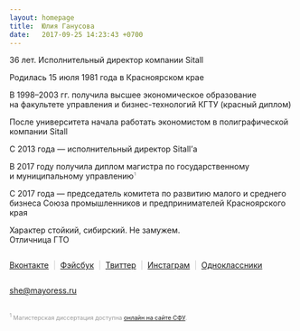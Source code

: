 ```yaml
---
layout: homepage
title:  Юлия Ганусова
date:   2017-09-25 14:23:43 +0700
---
```

36&nbsp;лет. Исполнительный директор компании Sitall

Родилась 15&nbsp;июля 1981 года в&nbsp;Красноярском крае

В&nbsp;1998&ndash;2003&nbsp;гг. получила высшее экономическое образование на&nbsp;факультете&nbsp;управления и&nbsp;бизнес-технологий&nbsp;КГТУ (красный диплом)

После университета начала работать экономистом в&nbsp;полиграфической компании Sitall

C 2013 года&nbsp;&mdash; исполнительный директор Sitall&rsquo;а

В&nbsp;2017 году получила диплом магистра по&nbsp;государственному и&nbsp;муниципальному управлению<span style="color: #999">¹</span>

С&nbsp;2017 года&nbsp;&mdash; председатель комитета по&nbsp;развитию малого и&nbsp;среднего бизнеса Союза промышленников и&nbsp;предпринимателей Красноярского края

Характер стойкий, сибирский. Не&nbsp;замужем. 
<br>Отличница ГТО

<div style="color: #ccc; padding: 1em 0;">
	<a href="https://vk.com/id57267362" target="_blank">Вконтакте</a> &nbsp;|&nbsp;
	<a href="https://www.facebook.com/yuliya.ganusova" target="_blank">Фэйсбук</a> &nbsp;|&nbsp;
	<a href="https://twitter.com/yuliyaganusova" target="_blank">Твиттер</a> &nbsp;|&nbsp;
	<a href="https://www.instagram.com/yuliyaganusova/" target="_blank">Инстаграм</a> &nbsp;|&nbsp;
	<a href="https://ok.ru/profile/82740235" target="_blank">Одноклассники</a> 
</div>

<a href="mailto:she@mayoress.ru">she@mayoress.ru</a>

<div id="#announce-1" style="color: #999; line-height: 1.4em; font-size: .75em;">
<br>
	<sup>1</sup> Магистерская диссертация доступна <a href="http://elib.sfu-kras.ru/handle/2311/34422" target="_blank">онлайн на&nbsp;сайте СФУ</a>.
</div>

